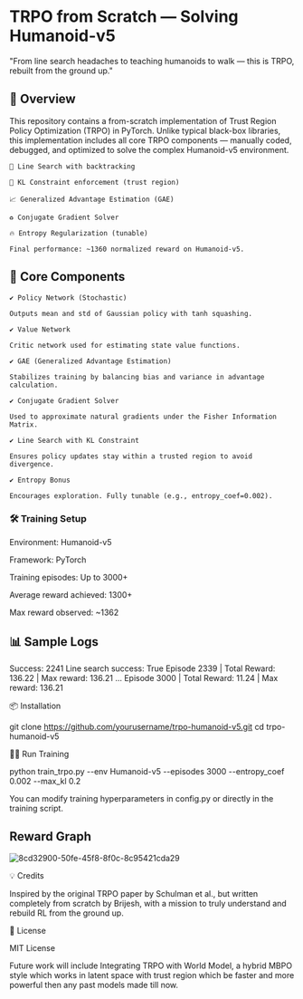# TRPO from Scratch — Solving Humanoid-v5

  

"From line search headaches to teaching humanoids to walk — this is TRPO, rebuilt from the ground up."

## 🚀 Overview

This repository contains a from-scratch implementation of Trust Region Policy Optimization (TRPO) in PyTorch. Unlike typical black-box libraries, this implementation includes all core TRPO components — manually coded, debugged, and optimized to solve the complex Humanoid-v5 environment.

    🔁 Line Search with backtracking
    
    🎯 KL Constraint enforcement (trust region)
    
    📈 Generalized Advantage Estimation (GAE)
    
    ♻️ Conjugate Gradient Solver
    
    🔥 Entropy Regularization (tunable)
    
    Final performance: ~1360 normalized reward on Humanoid-v5.

## 🧠 Core Components

    ✔️ Policy Network (Stochastic)
    
    Outputs mean and std of Gaussian policy with tanh squashing.
    
    ✔️ Value Network
    
    Critic network used for estimating state value functions.
    
    ✔️ GAE (Generalized Advantage Estimation)
    
    Stabilizes training by balancing bias and variance in advantage calculation.
    
    ✔️ Conjugate Gradient Solver
    
    Used to approximate natural gradients under the Fisher Information Matrix.
    
    ✔️ Line Search with KL Constraint
    
    Ensures policy updates stay within a trusted region to avoid divergence.
    
    ✔️ Entropy Bonus
    
    Encourages exploration. Fully tunable (e.g., entropy_coef=0.002).

### 🛠️ Training Setup

Environment: Humanoid-v5

Framework: PyTorch

Training episodes: Up to 3000+

Average reward achieved: 1300+

Max reward observed: ~1362

## 📊 Sample Logs

Success: 2241
Line search success: True
Episode 2339 | Total Reward: 136.22 | Max reward: 136.21
...
Episode 3000 | Total Reward: 11.24 | Max reward: 136.21

📦 Installation

git clone https://github.com/yourusername/trpo-humanoid-v5.git
cd trpo-humanoid-v5


🏃‍♂️ Run Training

python train_trpo.py --env Humanoid-v5 --episodes 3000 --entropy_coef 0.002 --max_kl 0.2

You can modify training hyperparameters in config.py or directly in the training script.

## Reward Graph
![8cd32900-50fe-45f8-8f0c-8c95421cda29](https://github.com/user-attachments/assets/0a41aef1-507e-49d2-98d6-522c51fde647)




💡 Credits

Inspired by the original TRPO paper by Schulman et al., but written completely from scratch by Brijesh, with a mission to truly understand and rebuild RL from the ground up.

📜 License

MIT License

Future work will include Integrating TRPO with World Model, a hybrid MBPO style which works in latent space with trust region which be faster and more powerful then any past models made till now.
